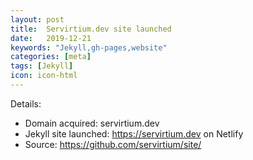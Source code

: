 ```yaml
---
layout: post
title:  Servirtium.dev site launched
date:   2019-12-21
keywords: "Jekyll,gh-pages,website"
categories: [meta]
tags: [Jekyll]
icon: icon-html
---
```


Details:

* Domain acquired: servirtium.dev
* Jekyll site launched: https://servirtium.dev on Netlify
* Source: https://github.com/servirtium/site/